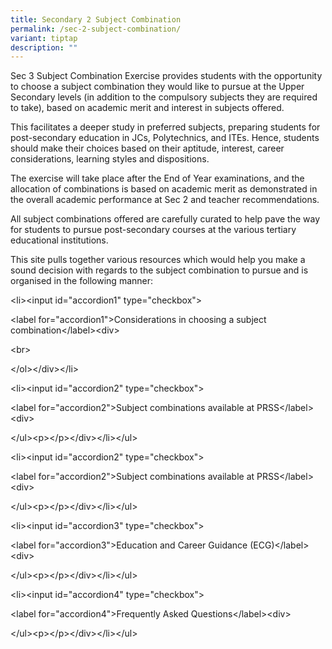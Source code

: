 ```yaml
---
title: Secondary 2 Subject Combination
permalink: /sec-2-subject-combination/
variant: tiptap
description: ""
---
```

<p>Sec 3 Subject Combination Exercise provides students with the opportunity
to choose a subject combination they would like to pursue at the Upper
Secondary levels (in addition to the compulsory subjects they are required
to take), based on academic merit and interest in subjects offered.&nbsp;</p>
<p>This facilitates a deeper study in preferred subjects, preparing students
for post-secondary education in JCs, Polytechnics, and ITEs. Hence, students
should make their choices based on their aptitude, interest, career considerations,
learning styles and dispositions.</p>
<p>The exercise will take place after the End of Year examinations, and the
allocation of combinations is based on academic merit as demonstrated in
the overall academic performance at Sec 2 and teacher recommendations.&nbsp;</p>
<p>All subject combinations offered are carefully curated to help pave the
way for students to pursue post-secondary courses at the various tertiary
educational institutions.&nbsp;</p>
<p>This site pulls together various resources which would help you make a
sound decision with regards to the subject combination to pursue and is
organised in the following manner:&nbsp;</p>
<p></p>
<p>&lt;li&gt;&lt;input id="accordion1" type="checkbox"&gt;&nbsp;</p>
<p>&lt;label for="accordion1"&gt;Considerations in choosing a subject combination&lt;/label&gt;&lt;div&gt;&nbsp;</p>
<p>&lt;br&gt;</p>
<p>&lt;/ol&gt;&lt;/div&gt;&lt;/li&gt;&nbsp;</p>
<p>&lt;li&gt;&lt;input id="accordion2" type="checkbox"&gt;&nbsp;</p>
<p>&lt;label for="accordion2"&gt;Subject combinations available at PRSS&lt;/label&gt;&lt;div&gt;&nbsp;</p>
<p>&lt;/ul&gt;&lt;p&gt;&lt;/p&gt;&lt;/div&gt;&lt;/li&gt;&lt;/ul&gt;</p>
<p>&lt;li&gt;&lt;input id="accordion2" type="checkbox"&gt;&nbsp;</p>
<p>&lt;label for="accordion2"&gt;Subject combinations available at PRSS&lt;/label&gt;&lt;div&gt;&nbsp;</p>
<p>&lt;/ul&gt;&lt;p&gt;&lt;/p&gt;&lt;/div&gt;&lt;/li&gt;&lt;/ul&gt;</p>
<p>&lt;li&gt;&lt;input id="accordion3" type="checkbox"&gt;&nbsp;</p>
<p>&lt;label for="accordion3"&gt;Education and Career Guidance (ECG)&lt;/label&gt;&lt;div&gt;&nbsp;</p>
<p>&lt;/ul&gt;&lt;p&gt;&lt;/p&gt;&lt;/div&gt;&lt;/li&gt;&lt;/ul&gt;</p>
<p>&lt;li&gt;&lt;input id="accordion4" type="checkbox"&gt;&nbsp;</p>
<p>&lt;label for="accordion4"&gt;Frequently Asked Questions&lt;/label&gt;&lt;div&gt;&nbsp;</p>
<p>&lt;/ul&gt;&lt;p&gt;&lt;/p&gt;&lt;/div&gt;&lt;/li&gt;&lt;/ul&gt;</p>
<p></p>
<p></p>